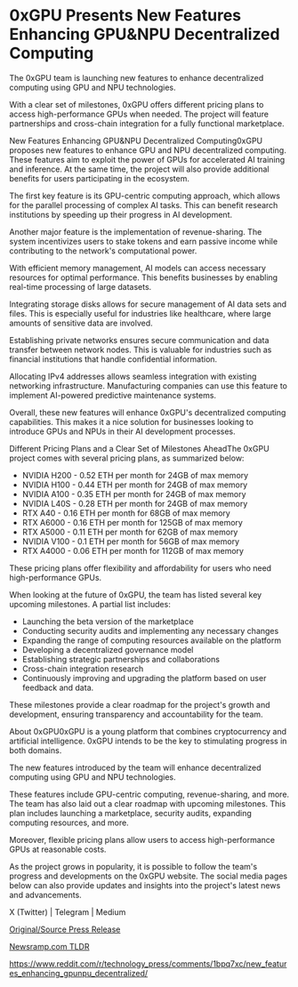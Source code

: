 # 0xGPU Presents New Features Enhancing GPU&NPU Decentralized Computing

The 0xGPU team is launching new features to enhance decentralized computing using GPU and NPU technologies.

With a clear set of milestones, 0xGPU offers different pricing plans to access high-performance GPUs when needed. The project will feature partnerships and cross-chain integration for a fully functional marketplace.

New Features Enhancing GPU&NPU Decentralized Computing0xGPU proposes new features to enhance GPU and NPU decentralized computing. These features aim to exploit the power of GPUs for accelerated AI training and inference. At the same time, the project will also provide additional benefits for users participating in the ecosystem.

The first key feature is its GPU-centric computing approach, which allows for the parallel processing of complex AI tasks. This can benefit research institutions by speeding up their progress in AI development.

Another major feature is the implementation of revenue-sharing. The system incentivizes users to stake tokens and earn passive income while contributing to the network's computational power.

With efficient memory management, AI models can access necessary resources for optimal performance. This benefits businesses by enabling real-time processing of large datasets.

Integrating storage disks allows for secure management of AI data sets and files. This is especially useful for industries like healthcare, where large amounts of sensitive data are involved.

Establishing private networks ensures secure communication and data transfer between network nodes. This is valuable for industries such as financial institutions that handle confidential information.

Allocating IPv4 addresses allows seamless integration with existing networking infrastructure. Manufacturing companies can use this feature to implement AI-powered predictive maintenance systems.

Overall, these new features will enhance 0xGPU's decentralized computing capabilities. This makes it a nice solution for businesses looking to introduce GPUs and NPUs in their AI development processes.

Different Pricing Plans and a Clear Set of Milestones AheadThe 0xGPU project comes with several pricing plans, as summarized below:

* NVIDIA H200 - 0.52 ETH per month for 24GB of max memory
* NVIDIA H100 - 0.44 ETH per month for 24GB of max memory
* NVIDIA A100 - 0.35 ETH per month for 24GB of max memory
* NVIDIA L40S - 0.28 ETH per month for 24GB of max memory
* RTX A40 - 0.16 ETH per month for 68GB of max memory
* RTX A6000 - 0.16 ETH per month for 125GB of max memory
* RTX A5000 - 0.11 ETH per month for 62GB of max memory
* NVIDIA V100 - 0.1 ETH per month for 56GB of max memory
* RTX A4000 - 0.06 ETH per month for 112GB of max memory

These pricing plans offer flexibility and affordability for users who need high-performance GPUs.

When looking at the future of 0xGPU, the team has listed several key upcoming milestones. A partial list includes:

* Launching the beta version of the marketplace
* Conducting security audits and implementing any necessary changes
* Expanding the range of computing resources available on the platform
* Developing a decentralized governance model
* Establishing strategic partnerships and collaborations
* Cross-chain integration research
* Continuously improving and upgrading the platform based on user feedback and data.

These milestones provide a clear roadmap for the project's growth and development, ensuring transparency and accountability for the team.

About 0xGPU0xGPU is a young platform that combines cryptocurrency and artificial intelligence. 0xGPU intends to be the key to stimulating progress in both domains.

The new features introduced by the team will enhance decentralized computing using GPU and NPU technologies.

These features include GPU-centric computing, revenue-sharing, and more. The team has also laid out a clear roadmap with upcoming milestones. This plan includes launching a marketplace, security audits, expanding computing resources, and more.

Moreover, flexible pricing plans allow users to access high-performance GPUs at reasonable costs.

As the project grows in popularity, it is possible to follow the team's progress and developments on the 0xGPU website. The social media pages below can also provide updates and insights into the project's latest news and advancements.

X (Twitter) | Telegram | Medium 

[Original/Source Press Release](https://blockchainwire.io/press-release/0xgpu-presents-new-features-enhancing-gpunpu-decentralized-computing)
                    

[Newsramp.com TLDR](None) 

https://www.reddit.com/r/technology_press/comments/1bpq7xc/new_features_enhancing_gpunpu_decentralized/